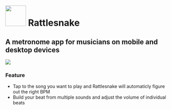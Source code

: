 <!--
SPDX-FileCopyrightText: 2023 Mathis Brüchert <mbb@kaidan.im>

SPDX-License-Identifier: GPL-3.0-only OR LicenseRef-KDE-Accepted-GPL
-->

# <img src="https://invent.kde.org/mbruchert/rattlesnake/-/raw/master/logo.png"  height="64" >  Rattlesnake


## A metronome app for musicians on mobile and desktop devices

![](https://i.imgur.com/lon9MC0.png)

### Feature
- Tap to the song you want to play and Rattlesnake will automaticly figure out the right BPM
- Build your beat from multiple sounds and adjust the volume of individual beats
